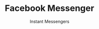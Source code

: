 ---
slug: facebook-messenger
title: Facebook Messenger
subtitle: Instant Messengers
provider: facebook
order: 
    - signal
    - zom
    - quicksy
    - xmpp
    - riot
---